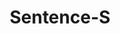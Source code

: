 ---
word: "true"

types: "word"

title: "Sentence-S"

categories: ['']

tags: ['Sentence']

arabic: 'الجملة'

arexps: []

enwords: ['Sentence-S']

enexps: []

arlexicons: 'ج'

enlexicons: 'S'

authors: ['Ruqayya Roshdy']

translators: ['']

citations: 'مقدمة في حوسبة اللغة العربية'

sources: 'مركز الملك عبدالله بن عبدالعزيز الدولي لخدمة اللغة العربية'

slug: ""
---